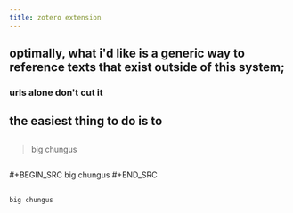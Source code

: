 ```yaml
---
title: zotero extension
---
```


## optimally, what i'd like is a generic way to reference texts that exist outside of this system;
### urls alone don't cut it
## the easiest thing to do is to
##
> big chungus
##
#+BEGIN_SRC 
big chungus
#+END_SRC
##
```
big chungus
```
##

